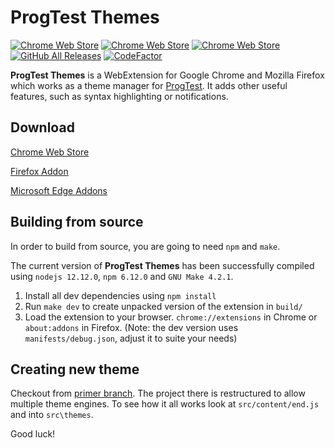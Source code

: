 # ProgTest Themes

[![Chrome Web Store](https://img.shields.io/chrome-web-store/stars/eoofjghfpdplnjhbfflfnfogdjnedgjf)](https://chrome.google.com/webstore/detail/progtest-themes/eoofjghfpdplnjhbfflfnfogdjnedgjf)
[![Chrome Web Store](https://img.shields.io/chrome-web-store/v/eoofjghfpdplnjhbfflfnfogdjnedgjf)](https://chrome.google.com/webstore/detail/progtest-themes/eoofjghfpdplnjhbfflfnfogdjnedgjf)
[![Chrome Web Store](https://img.shields.io/chrome-web-store/users/eoofjghfpdplnjhbfflfnfogdjnedgjf?label=chrome%20users&logo=google-chrome&logoColor=fff)](https://chrome.google.com/webstore/detail/progtest-themes/eoofjghfpdplnjhbfflfnfogdjnedgjf)
[![GitHub All Releases](https://img.shields.io/github/downloads/keombre/progtest-theme/total?label=firefox%20download&logo=mozilla-firefox&logoColor=fff)](https://github.com/keombre/progtest-theme/releases/latest)
[![CodeFactor](https://www.codefactor.io/repository/github/keombre/progtest-theme/badge)](https://www.codefactor.io/repository/github/keombre/progtest-theme/overview)

**ProgTest Themes** is a WebExtension for Google Chrome and Mozilla Firefox which works as a theme manager for [ProgTest](https://progtest.fit.cvut.cz). It adds other useful features, such as syntax highlighting or notifications.

## Download

[Chrome Web Store](https://chrome.google.com/webstore/detail/progtest-themes/eoofjghfpdplnjhbfflfnfogdjnedgjf)

[Firefox Addon](https://github.com/keombre/progtest-theme/releases/latest)

[Microsoft Edge Addons](https://microsoftedge.microsoft.com/addons/detail/knkajihkihfoadhcgjibkhlhdfdmliem)

## Building from source

In order to build from source, you are going to need `npm` and `make`.

The current version of **ProgTest Themes** has been successfully compiled using `nodejs 12.12.0`, `npm 6.12.0` and `GNU Make 4.2.1`.

1. Install all dev dependencies using `npm install`
2. Run `make dev` to create unpacked version of the extension in `build/`
3. Load the extension to your browser. `chrome://extensions` in Chrome or `about:addons` in Firefox. (Note: the dev version uses `manifests/debug.json`, adjust it to suite your needs)

## Creating new theme

Checkout from [primer branch](https://github.com/keombre/progtest-theme/tree/primer). The project there is restructured to allow multiple theme engines. To see how it all works look at `src/content/end.js` and into `src\themes`.

Good luck!